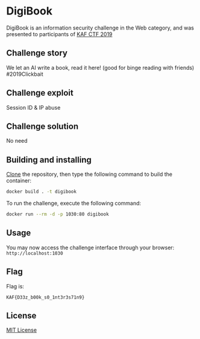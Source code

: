 # DigiBook

DigiBook is an information security challenge in the Web category, and was presented to participants of [KAF CTF 2019](https://ctf.kipodafterfree.com)

## Challenge story

We let an AI write a book, read it here! (good for binge reading with friends) #2019Clickbait

## Challenge exploit

Session ID & IP abuse

## Challenge solution

No need

## Building and installing

[Clone](https://github.com/NadavTasher/2019-DigiBook/archive/master.zip) the repository, then type the following command to build the container:
```bash
docker build . -t digibook
```

To run the challenge, execute the following command:
```bash
docker run --rm -d -p 1030:80 digibook
```

## Usage

You may now access the challenge interface through your browser: `http://localhost:1030`

## Flag

Flag is:
```flagscript
KAF{D33z_b00k_s0_1nt3r3s71n9}
```

## License
[MIT License](https://choosealicense.com/licenses/mit/)
